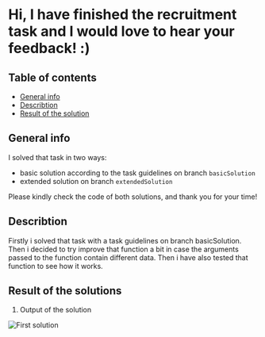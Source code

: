 
# Hi, I have finished the recruitment task and I would love to hear your feedback! :)

## Table of contents
* [General info](#general-info)
* [Describtion](#describtion)
* [Result of the solution](#result-of-the-solutions)

## General info
I solved that task in two ways: 
- basic solution according to the task guidelines on branch `basicSolution`
- extended solution on branch `extendedSolution`

Please kindly check the code of both solutions, and thank you for your time!

## Describtion
Firstly i solved that task with a task guidelines on branch basicSolution. Then i decided to try improve that function a bit in case the arguments passed to the function contain different data. Then i have also tested that function to see how it works.

## Result of the solutions
1. Output of the solution

![First solution](https://i.ibb.co/FmKRXmg/NEWBASIC.png)


